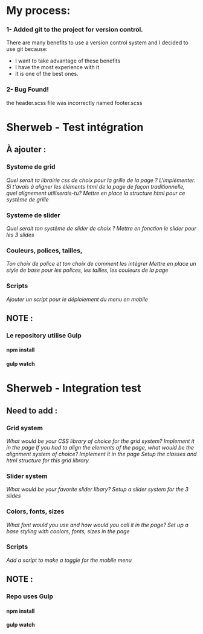 # My process:

### 1- Added git to the project for version control.

There are many benefits to use a version control system and I decided to use git because:

- I want to take advantage of these benefits
- I have the most experience with it
- it is one of the best ones.

### 2- Bug Found!

the header.scss file was incorrectly named footer.scss

# Sherweb - Test intégration

## À ajouter :

### Systeme de grid

_Quel serait ta librairie css de choix pour la grille de la page ? L'implémenter._
_Si t'avais à aligner les éléments html de la page de façon traditionnelle, quel alignement utiliserais-tu?_
_Mettre en place la structure html pour ce système de grille_

### Systeme de slider

_Quel serait ton système de slider de choix ?_
_Mettre en fonction le slider pour les 3 slides_

### Couleurs, polices, tailles,

_Ton choix de police et ton choix de comment les intégrer_
_Mettre en place un style de base pour les polices, les tailles, les couleurs de la page_

### Scripts

_Ajouter un script pour le déploiement du menu en mobile_

## NOTE :

### Le repository utilise Gulp

#### npm install

#### gulp watch

# Sherweb - Integration test

## Need to add :

### Grid system

_What would be your CSS library of choice for the grid system? Implement it in the page_
_If you had to align the elements of the page, what would be the alignment system of choice? Implement it in the page_
_Setup the classes and html structure for this grid library_

### Slider system

_What would be your favorite slider libary?_
_Setup a slider system for the 3 slides_

### Colors, fonts, sizes

_What font would you use and how would you call it in the page?_
_Set up a base styling with coolors, fonts, sizes in the page_

### Scripts

_Add a script to make a toggle for the mobile menu_

## NOTE :

### Repo uses Gulp

#### npm install

#### gulp watch
